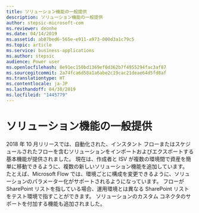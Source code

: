 ```yaml
---
title: ソリューション機能の一般提供
description: ソリューション機能の一般提供
author: stepsic-microsoft-com
ms.reviewer: deonhe
ms.date: 04/14/2019
ms.assetid: ab87bed6-565e-e911-a973-000d3a1c79c5
ms.topic: article
ms.service: business-applications
ms.author: stepsic
audience: Power user
ms.openlocfilehash: 8e91ec150bd1369ef0d362b7f4955294fac3af87
ms.sourcegitcommit: 2a74fca6d58a1a6abe2c19cac21deae64d5fd8af
ms.translationtype: HT
ms.contentlocale: ja-JP
ms.lasthandoff: 04/30/2019
ms.locfileid: "1445779"
---
```

# <a name="general-availability-of-solution-capabilities"></a>ソリューション機能の一般提供



2018 年 10 月リリースでは、自動化された、インスタント フローまたはスケジュールされたフローを含むソリューションをインポートおよびエクスポートする基本機能が提供されました。 現在は、作成者と ISV が複数の環境間で資産を簡単に移動できるように、複数の新しいソリューション機能を追加しています。 たとえば、Microsoft Flow では、環境ごとに構成を変更できるように、ソリューションのパラメーター化がサポートされるようになっています。 フローが SharePoint リストを指している場合、運用環境とは異なる SharePoint リストをテスト環境で指すことができます。 ソリューションのカスタム コネクタのサポートを付加する機能も追加されました。
